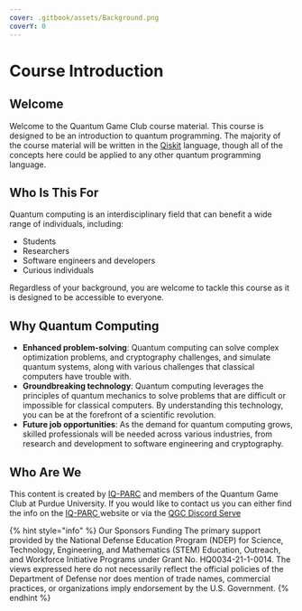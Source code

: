 ```yaml
---
cover: .gitbook/assets/Background.png
coverY: 0
---
```


# Course Introduction

## Welcome

Welcome to the Quantum Game Club course material. This course is designed to be an introduction to quantum programming. The majority of the course material will be written in the [Qiskit](https://qiskit.org/) language, though all of the concepts here could be applied to any other quantum programming language.

## Who Is This For

Quantum computing is an interdisciplinary field that can benefit a wide range of individuals, including:

* Students
* Researchers
* Software engineers and developers
* Curious individuals

Regardless of your background, you are welcome to tackle this course as it is designed to be accessible to everyone.&#x20;

## Why Quantum Computing

* **Enhanced problem-solving**: Quantum computing can solve complex optimization problems, and cryptography challenges, and simulate quantum systems, along with various challenges that classical computers have trouble with.
* **Groundbreaking technology**: Quantum computing leverages the principles of quantum mechanics to solve problems that are difficult or impossible for classical computers. By understanding this technology, you can be at the forefront of a scientific revolution.
* **Future job opportunities**: As the demand for quantum computing grows, skilled professionals will be needed across various industries, from research and development to software engineering and cryptography.

## Who Are We

This content is created by [IQ-PARC](https://www.iqparc.com/) and members of the Quantum Game Club at Purdue University. If you would like to contact us you can either find the info on the [IQ-PARC ](https://www.iqparc.com/)website or via the [QGC Discord Serve](https://discord.gg/WsyEjxHz5s)

{% hint style="info" %}
Our Sponsors Funding The primary support provided by the National Defense Education Program (NDEP) for Science, Technology, Engineering, and Mathematics (STEM) Education, Outreach, and Workforce Initiative Programs under Grant No. HQ0034-21-1-0014. The views expressed here do not necessarily reflect the official policies of the Department of Defense nor does mention of trade names, commercial practices, or organizations imply endorsement by the U.S. Government.
{% endhint %}
